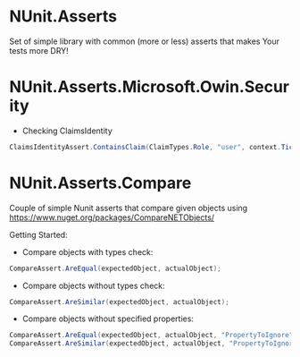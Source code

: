 NUnit.Asserts
==================
Set of simple library with common (more or less) asserts that makes Your tests more DRY!

NUnit.Asserts.Microsoft.Owin.Security
==================
- Checking ClaimsIdentity
```csharp
ClaimsIdentityAssert.ContainsClaim(ClaimTypes.Role, "user", context.Ticket.Identity);
```

NUnit.Asserts.Compare
==================
Couple of simple Nunit asserts that compare given objects using https://www.nuget.org/packages/CompareNETObjects/

Getting Started:

- Compare objects with types check:
```csharp
CompareAssert.AreEqual(expectedObject, actualObject);
```

- Compare objects without types check:
```csharp
CompareAssert.AreSimilar(expectedObject, actualObject);
```

- Compare objects without specified properties:
```csharp
CompareAssert.AreEqual(expectedObject, actualObject, "PropertyToIgnore", "OtherPropertyToIgnore");
CompareAssert.AreSimilar(expectedObject, actualObject, "PropertyToIgnore", "OtherPropertyToIgnore");
```

